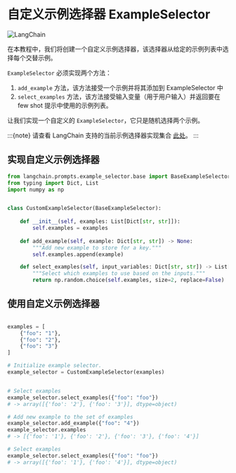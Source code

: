 # 自定义示例选择器 ExampleSelector

![LangChain](https://pica.zhimg.com/50/v2-56e8bbb52aa271012541c1fe1ceb11a2_r.gif 'LangChain中文网')


在本教程中，我们将创建一个自定义示例选择器，该选择器从给定的示例列表中选择每个交替示例。

`ExampleSelector` 必须实现两个方法：

1. `add_example` 方法，该方法接受一个示例并将其添加到 ExampleSelector 中
2. `select_examples` 方法，该方法接受输入变量（用于用户输入）并返回要在 few shot 提示中使用的示例列表。

让我们实现一个自定义的 `ExampleSelector`，它只是随机选择两个示例。

:::{note}
请查看 LangChain 支持的当前示例选择器实现集合 [此处](../../prompt_templates/getting_started.md)。
:::

<!-- TODO（shreya）：添加正确的链接。 -->

## 实现自定义示例选择器

```python
from langchain.prompts.example_selector.base import BaseExampleSelector
from typing import Dict, List
import numpy as np


class CustomExampleSelector(BaseExampleSelector):
    
    def __init__(self, examples: List[Dict[str, str]]):
        self.examples = examples
    
    def add_example(self, example: Dict[str, str]) -> None:
        """Add new example to store for a key."""
        self.examples.append(example)

    def select_examples(self, input_variables: Dict[str, str]) -> List[dict]:
        """Select which examples to use based on the inputs."""
        return np.random.choice(self.examples, size=2, replace=False)

```


## 使用自定义示例选择器

```python

examples = [
    {"foo": "1"},
    {"foo": "2"},
    {"foo": "3"}
]

# Initialize example selector.
example_selector = CustomExampleSelector(examples)


# Select examples
example_selector.select_examples({"foo": "foo"})
# -> array([{'foo': '2'}, {'foo': '3'}], dtype=object)

# Add new example to the set of examples
example_selector.add_example({"foo": "4"})
example_selector.examples
# -> [{'foo': '1'}, {'foo': '2'}, {'foo': '3'}, {'foo': '4'}]

# Select examples
example_selector.select_examples({"foo": "foo"})
# -> array([{'foo': '1'}, {'foo': '4'}], dtype=object)
```
